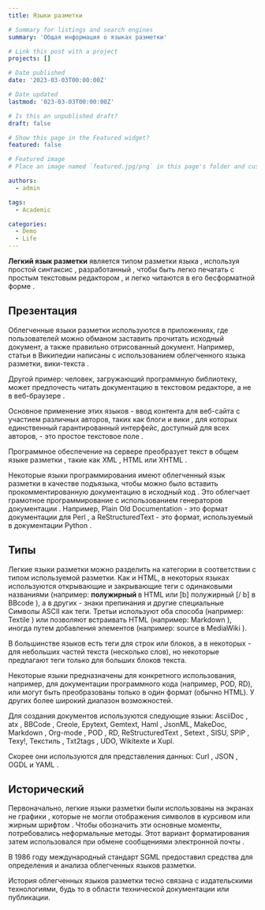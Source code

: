 ```yaml
---
title: Языки разметки

# Summary for listings and search engines
summary: 'Общая информация о языках разметки'

# Link this post with a project
projects: []

# Date published
date: '2023-03-03T00:00:00Z'

# Date updated
lastmod: '023-03-03T00:00:00Z'

# Is this an unpublished draft?
draft: false

# Show this page in the Featured widget?
featured: false

# Featured image
# Place an image named `featured.jpg/png` in this page's folder and customize its options here.

authors:
  - admin

tags:
  - Academic

categories:
  - Demo
  - Life
---
```


**Легкий язык разметки** является типом разметки языка , используя простой синтаксис , разработанный , чтобы быть легко печатать с простым текстовым редактором , и легко читаются в его бесформатной форме .

## Презентация
Облегченные языки разметки используются в приложениях, где пользователей можно обманом заставить прочитать исходный документ, а также правильно отрисованный документ. Например, статьи в Википедии написаны с использованием облегченного языка разметки, вики-текста .

Другой пример: человек, загружающий программную библиотеку, может предпочесть читать документацию в текстовом редакторе, а не в веб-браузере .

Основное применение этих языков - ввод контента для веб-сайта с участием различных авторов, таких как блоги и вики , для которых единственный гарантированный интерфейс, доступный для всех авторов, - это простое текстовое поле .

Программное обеспечение на сервере преобразует текст в общем языке разметки , такие как XML , HTML или XHTML .

Некоторые языки программирования имеют облегченный язык разметки в качестве подъязыка, чтобы можно было вставить прокомментированную документацию в исходный код . Это облегчает грамотное программирование с использованием генераторов документации . Например, Plain Old Documentation - это формат документации для Perl , а ReStructuredText - это формат, используемый в документации Python .

## Типы
Легкие языки разметки можно разделить на категории в соответствии с типом используемой разметки. Как и HTML, в некоторых языках используются открывающие и закрывающие теги с одинаковыми названиями (например: <b> полужирный </b> в HTML или [b] полужирный [/ b] в BBcode ), а в других - знаки препинания и другие специальные Символы ASCII как теги. Третьи используют оба способа (например: Textile ) или позволяют встраивать HTML (например: Markdown ), иногда путем добавления элементов (например: <ref> source </ref> в MediaWiki ).

В большинстве языков есть теги для строк или блоков, а в некоторых - для небольших частей текста (несколько слов), но некоторые предлагают теги только для больших блоков текста.

Некоторые языки предназначены для конкретного использования, например, для документации программного кода (например, POD, RD), или могут быть преобразованы только в один формат (обычно HTML). У других более широкий диапазон возможностей.

Для создания документов используются следующие языки: AsciiDoc , atx , BBCode , Creole, Epytext, Gemtext, Haml , JsonML, MakeDoc, Markdown , Org-mode , POD , RD, ReStructuredText , Setext , SISU, SPIP , Texy!, Текстиль , Txt2tags , UDO, Wikitexte и Xupl.

Скорее они используются для представления данных: Curl , JSON , OGDL и YAML .

## Исторический
Первоначально, легкие языки разметки были использованы на экранах не графики , которые не могли отображения символов в курсивом или жирным шрифтом . Чтобы обозначить эти основные моменты, потребовались неформальные методы. Этот вариант форматирования затем использовался при обмене сообщениями электронной почты .

В 1986 году международный стандарт SGML предоставил средства для определения и анализа облегченных языков разметки.

История облегченных языков разметки тесно связана с издательскими технологиями, будь то в области технической документации или публикации.
